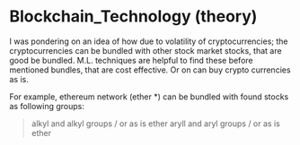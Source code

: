 # Blockchain_Technology (theory)

I was pondering on an idea of how due to volatility of cryptocurrencies; the cryptocurrencies can be bundled with other stock market stocks, that are good be bundled.
M.L. techniques are helpful to find these before mentioned bundles, that are cost effective. Or on can buy crypto currencies as is.

For example, ethereum network (ether *) can be bundled with found stocks as following groups: 
> alkyl and alkyl groups / or as is ether
> aryll and aryl groups / or as is ether

